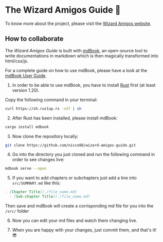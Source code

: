 # The Wizard Amigos Guide 🧙

To know more about the project, please visit the [Wizard Amigos website](http://wizardamigos.com/).

## How to collaborate

The _Wizard Amigos Guide_ is built with [mdBook](https://github.com/rust-lang-nursery/mdBook), an open-source tool to write documentations in markdown which is then magically transformed into html/css/js.

For a complete guide on how to use mdBook, please have a look at the [mdBook User Guide](https://rust-lang-nursery.github.io/mdBook/).

1. In order to be able to use mdBook, you have to install [Rust](https://www.rust-lang.org/) first (at least version 1.20).

Copy the following command in your terminal:

```sh
curl https://sh.rustup.rs -sSf | sh
```

2. After Rust has been installed, please install mdBook:

```sh
cargo install mdbook
```

3. Now clone the repository locally:

```sh
git clone https://github.com/nicco88/wizard-amigos-guide.git
```

4. Go into the directory you just cloned and run the following command in order to see changes live:

```sh
mdbook serve --open
```

5. If you want to add chapters or subchapters just add a line into `src/SUMMARY.md` like this:

```md
- [Chapter Title](./file_name.md)
  - [Sub-chapter Title](./file_name.md)
```

Then save and mdBook will create a corrisponding md file for you into the `/src/` folder

6. Now you can edit your md files and watch them changing live.

7. When you are happy with your changes, just commit them, and that's it! 😎
